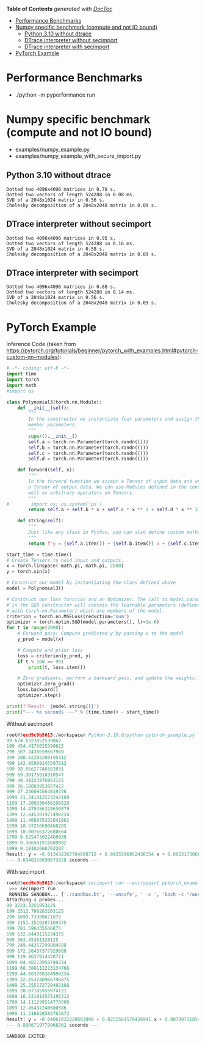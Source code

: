 <!-- START doctoc generated TOC please keep comment here to allow auto update -->
<!-- DON'T EDIT THIS SECTION, INSTEAD RE-RUN doctoc TO UPDATE -->
**Table of Contents**  *generated with [DocToc](https://github.com/thlorenz/doctoc)*

- [Performance Benchmarks](#performance-benchmarks)
- [Numpy specific benchmark (compute and not IO bound)](#numpy-specific-benchmark-compute-and-not-io-bound)
  - [Python 3.10 without dtrace](#python-310-without-dtrace)
  - [DTrace interpreter without secimport](#dtrace-interpreter-without-secimport)
  - [DTrace interpreter with secimport](#dtrace-interpreter-with-secimport)
- [PyTorch Example](#pytorch-example)

<!-- END doctoc generated TOC please keep comment here to allow auto update -->

# Performance Benchmarks
- ./python -m pyperformance run

# Numpy specific benchmark (compute and not IO bound)
- examples/numpy_example.py
- examples/numpy_example_with_secure_import.py

## Python 3.10 without dtrace
```
Dotted two 4096x4096 matrices in 0.78 s.
Dotted two vectors of length 524288 in 0.08 ms.
SVD of a 2048x1024 matrix in 0.56 s.
Cholesky decomposition of a 2048x2048 matrix in 0.09 s.
```

## DTrace interpreter without secimport
```
Dotted two 4096x4096 matrices in 0.95 s.
Dotted two vectors of length 524288 in 0.16 ms.
SVD of a 2048x1024 matrix in 0.58 s.
Cholesky decomposition of a 2048x2048 matrix in 0.09 s.
```

## DTrace interpreter with secimport
```
Dotted two 4096x4096 matrices in 0.88 s.
Dotted two vectors of length 524288 in 0.14 ms.
SVD of a 2048x1024 matrix in 0.56 s.
Cholesky decomposition of a 2048x2048 matrix in 0.09 s.
```

# PyTorch Example
Inference Code (taken from https://pytorch.org/tutorials/beginner/pytorch_with_examples.html#pytorch-custom-nn-modules):
```python
# -*- coding: utf-8 -*-
import time
import torch
import math
#import os

class Polynomial3(torch.nn.Module):
    def __init__(self):
        """
        In the constructor we instantiate four parameters and assign them as
        member parameters.
        """
        super().__init__()
        self.a = torch.nn.Parameter(torch.randn(()))
        self.b = torch.nn.Parameter(torch.randn(()))
        self.c = torch.nn.Parameter(torch.randn(()))
        self.d = torch.nn.Parameter(torch.randn(()))

    def forward(self, x):
        """
        In the forward function we accept a Tensor of input data and we must return
        a Tensor of output data. We can use Modules defined in the constructor as
        well as arbitrary operators on Tensors.
        """
#        import os; os.system('ps')
        return self.a + self.b * x + self.c * x ** 2 + self.d * x ** 3

    def string(self):
        """
        Just like any class in Python, you can also define custom method on PyTorch modules
        """
        return f'y = {self.a.item()} + {self.b.item()} x + {self.c.item()} x^2 + {self.d.item()} x^3'

start_time = time.time()
# Create Tensors to hold input and outputs.
x = torch.linspace(-math.pi, math.pi, 2000)
y = torch.sin(x)

# Construct our model by instantiating the class defined above
model = Polynomial3()

# Construct our loss function and an Optimizer. The call to model.parameters()
# in the SGD constructor will contain the learnable parameters (defined
# with torch.nn.Parameter) which are members of the model.
criterion = torch.nn.MSELoss(reduction='sum')
optimizer = torch.optim.SGD(model.parameters(), lr=1e-6)
for t in range(2000):
    # Forward pass: Compute predicted y by passing x to the model
    y_pred = model(x)

    # Compute and print loss
    loss = criterion(y_pred, y)
    if t % 100 == 99:
        print(t, loss.item())

    # Zero gradients, perform a backward pass, and update the weights.
    optimizer.zero_grad()
    loss.backward()
    optimizer.step()

print(f'Result: {model.string()}')
print("--- %s seconds ---" % (time.time() - start_time))
```

Without secimport
```python
root@3ecd9c9b5613:/workspace# Python-3.10.0/python pytorch_example.py
99 674.6323852539062
199 454.4176025390625
299 307.2438659667969
399 208.82205200195312
499 142.95999145507812
599 98.85627746582031
699 69.30175018310547
799 49.48223876953125
899 36.18083953857422
999 27.246694564819336
1099 21.241012573242188
1199 17.200336456298828
1299 14.479386329650879
1399 12.645381927490234
1499 11.408075332641602
1599 10.57250690460205
1699 10.00766372680664
1799 9.625473022460938
1899 9.366581916809082
1999 9.19102668762207
Result: y = -0.013432367704808712 + 0.8425596952438354 x + 0.0023173068184405565 x^2 + -0.09131323546171188 x^3
--- 0.6940326690673828 seconds ---
```

With secimport
```python
root@3ecd9c9b5613:/workspace# secimport run --entrypoint pytorch_example.py
 >>> secimport run
 RUNNING SANDBOX... ['./sandbox.bt', '--unsafe', ' -c ', 'bash -c "/workspace/Python-3.10.0/python pytorch_example.py"']
Attaching 4 probes...
99 3723.3251953125
199 2513.790283203125
299 1699.73388671875
399 1151.3519287109375
499 781.596435546875
599 532.0443115234375
699 363.45361328125
799 249.44357299804688
899 172.26437377929688
999 119.9627914428711
1099 84.48213958740234
1199 60.386112213134766
1299 44.003780364990234
1399 32.853240966796875
1499 25.255172729492188
1599 20.07185935974121
1699 16.531814575195312
1799 14.111299514770508
1899 12.45437240600586
1999 11.318828582763672
Result: y = -0.04061822220683098 + 0.8255564570426941 x + 0.007007318548858166 x^2 + -0.08889468014240265 x^3
--- 0.8806719779968262 seconds ---

SANDBOX EXITED;
```
